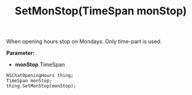 ﻿---
uid: crmscript_ref_NSChatOpeningHours_SetMonStop
title: SetMonStop(TimeSpan monStop)
intellisense: NSChatOpeningHours.SetMonStop
keywords: NSChatOpeningHours, GetMonStop
so.topic: reference
---

When opening hours stop on Mondays. Only time-part is used.

**Parameter:** 
 - **monStop** TimeSpan

```crmscript
NSChatOpeningHours thing;
TimeSpan monStop;
thing.SetMonStop(monStop);
```

